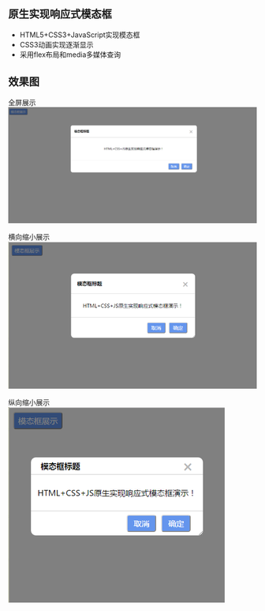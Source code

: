## 原生实现响应式模态框

- HTML5+CSS3+JavaScript实现模态框
- CSS3动画实现逐渐显示
- 采用flex布局和media多媒体查询

## 效果图

全屏展示
![](https://github.com/zlbest/responsive_modal/blob/master/img/f.png)

横向缩小展示
![](https://github.com/zlbest/responsive_modal/blob/master/img/w.png)

纵向缩小展示
![](https://github.com/zlbest/responsive_modal/blob/master/img/h.png)
